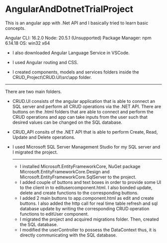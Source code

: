 # AngularAndDotnetTrialProject
This is an angular app with .Net API and I basically tried to learn basic concepts.


Angular CLI: 16.2.0
Node: 20.5.1 (Unsupported)
Package Manager: npm 6.14.18
OS: win32 x64

- I also downloaded Angular Language Service in VSCode.

- I used Angular routing and CSS.
- I created components, models and services folders inside the CRUD_Project\CRUD.UI\src\app folder.

-----

There are two main folders. 

- CRUD.UI consists of the angular application that is able to connect an SQL server and perform all CRUD operations via the .NET API. There are buttons on the .html folders that are able to connect and perform the CRUD operations and app can take inputs from the user such that desired values can be changed on the SQL database.
- CRUD_API consits of the .NET API that is able to perform Create, Read, Update and Delete operations.
- I used Microsoft SQL Server Management Studio for my SQL server and I migrated the project.

  -----

  - I installed Microsoft.EntityFrameworkCore, NuGet package Microsoft.EntityFrameworkCore.Design and Microsoft.EntityFrameworkCore.SqlServer to the project.
  - I added couple of buttons and text boxes in order to provide some UI to the client in to editusercomponent.html. I also bonded update, delete and create functions to the corresponding buttons.
  - I added 2 main buttons to app.component.html as edit and create buttons. I also added the http call for real time table refresh and sql database update by writing the corresponding CRUD operation functions to editUser component.
  - I migrated the project and acquired migrations folder. Then, created the SQL database.
  - I modified the userController to possess the DataContext thus, it is directly communicating with the SQL database.
